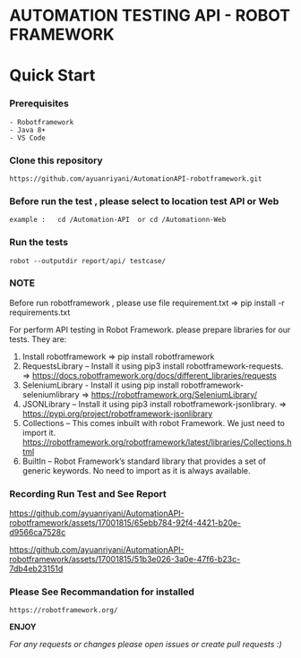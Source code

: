 # AUTOMATION TESTING API - ROBOT FRAMEWORK
Quick Start
===========

### Prerequisites
    - Robotframework
    - Java 8+
    - VS Code

### Clone this repository
    https://github.com/ayuanriyani/AutomationAPI-robotframework.git

### Before run the test , please select to location test API or Web
    example :   cd /Automation-API  or cd /Automationn-Web
### Run the tests
    robot --outputdir report/api/ testcase/

### NOTE
Before run robotframework , please use file requirement.txt  => 
    pip install -r requirements.txt

For perform API testing in Robot Framework. please prepare libraries for our tests. They are:
1. Install robotframework => pip install robotframework
2. RequestsLibrary – Install it using pip3 install robotframework-requests. => https://docs.robotframework.org/docs/different_libraries/requests
3. SeleniumLibrary - Install it using pip install robotframework-seleniumlibrary => https://robotframework.org/SeleniumLibrary/
4. JSONLibrary – Install it using pip3 install robotframework-jsonlibrary. => https://pypi.org/project/robotframework-jsonlibrary
5. Collections – This comes inbuilt with robot Framework. We just need to import it. https://robotframework.org/robotframework/latest/libraries/Collections.html
6. BuiltIn – Robot Framework’s standard library that provides a set of generic keywords. No need to import as it is always available.

### Recording Run Test and See Report



https://github.com/ayuanriyani/AutomationAPI-robotframework/assets/17001815/65ebb784-92f4-4421-b20e-d9566ca7528c



https://github.com/ayuanriyani/AutomationAPI-robotframework/assets/17001815/51b3e026-3a0e-47f6-b23c-7db4eb23151d



### Please See Recommandation for installed

    https://robotframework.org/

**ENJOY**


*For any requests or changes please open issues or create pull requests :)*
